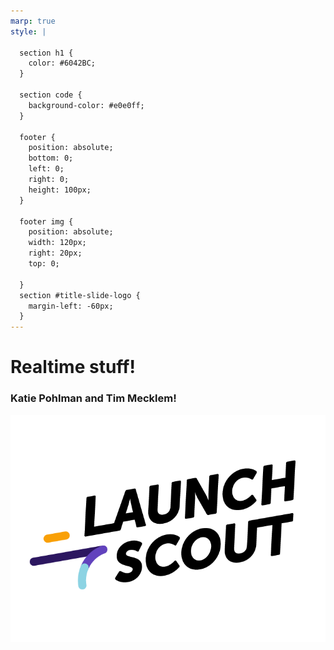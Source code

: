 ```yaml
---
marp: true
style: |

  section h1 {
    color: #6042BC;
  }

  section code {
    background-color: #e0e0ff;
  }

  footer {
    position: absolute;
    bottom: 0;
    left: 0;
    right: 0;
    height: 100px;
  }

  footer img {
    position: absolute;
    width: 120px;
    right: 20px;
    top: 0;

  }
  section #title-slide-logo {
    margin-left: -60px;
  }
---
```


# Realtime stuff! 
### Katie Pohlman and Tim Mecklem!
![h:200](images/launchscout-logo.png#title-slide-logo)

